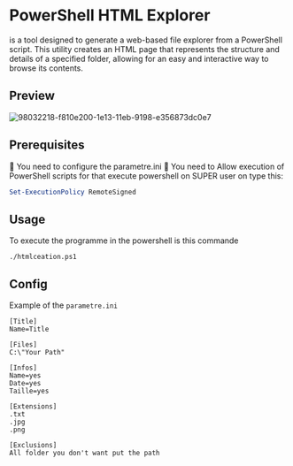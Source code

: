 # PowerShell HTML Explorer
is a tool designed to generate a web-based file explorer from a PowerShell script. This utility creates an HTML page that represents the structure and details of a specified folder, allowing for an easy and interactive way to browse its contents.

## Preview

![98032218-f810e200-1e13-11eb-9198-e356873dc0e7](https://user-images.githubusercontent.com/44686652/98035057-3a3c2280-1e18-11eb-99a6-6e511b0bb4b3.png)

## Prerequisites
🚧 You need to configure the parametre.ini
🚧 You need to Allow execution of PowerShell scripts for that execute powershell on SUPER user on type this:
```powershell
Set-ExecutionPolicy RemoteSigned
```

## Usage
To execute the programme in the powershell is this commande
```
./htmlceation.ps1
```

## Config
Example of the `parametre.ini`
```
[Title]
Name=Title

[Files]
C:\"Your Path"

[Infos]
Name=yes
Date=yes
Taille=yes

[Extensions]
.txt
.jpg
.png

[Exclusions]
All folder you don't want put the path
```
